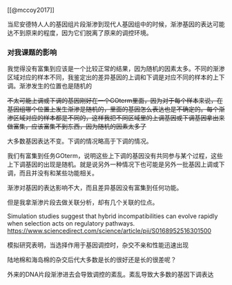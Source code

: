 [[@mccoy2017]]

当尼安德特人人的基因组片段渐渗到现代人基因组中的时候，渐渗基因的表达可能达不到原来的程度，因为它们脱离了原来的调控环境。














### 对我课题的影响

我觉得没有富集到应该是一个比较正常的结果，因为随机的因素太多。不同的渐渗区域对应的样本不同，我鉴定出的差异基因的上调和下调是对应不同的样本的上下调。渐渗发生的位置也是随机的

~~不太可能上调或下调的基因刚好在一个GOterm里面，因为对于每个样本来说，在基因组哪个位置上发生渐渗是随机的，里面的基因怎么表达也是不确定的。每个渐渗区域对应的样本都是不同的，这样我把不同区域里的上调基因或下调基因拿出来做富集，应该富集不到东西，因为随机的因素太多了~~



大多数基因表达不变。下调的情况略高于下调的情况。

我们有富集到任务GOterm，说明这些上下调的基因没有共同参与某个过程，这些上下调基因的出现是随机。就是说另外一种情况下也可能是另外一批基因上调或下调，而且并没有和某些功能相关。



渐渗对基因的表达影响不大，而且差异基因没有富集到任何功能。

但是我拿渐渗片段去做关联分析，却有几个关联的位点。


Simulation studies suggest that hybrid incompatibilities can evolve rapidly when selection acts on regulatory pathways.
https://www.sciencedirect.com/science/article/pii/S0168952516301500

模拟研究表明，当选择作用于基因调控时，杂交不亲和性能迅速出现

陆地棉和海岛棉的杂交后代大多数是长的很好还是长的很差呢？

外来的DNA片段渐渗进去会导致调控的紊乱。紊乱导致大多数的基因下调表达